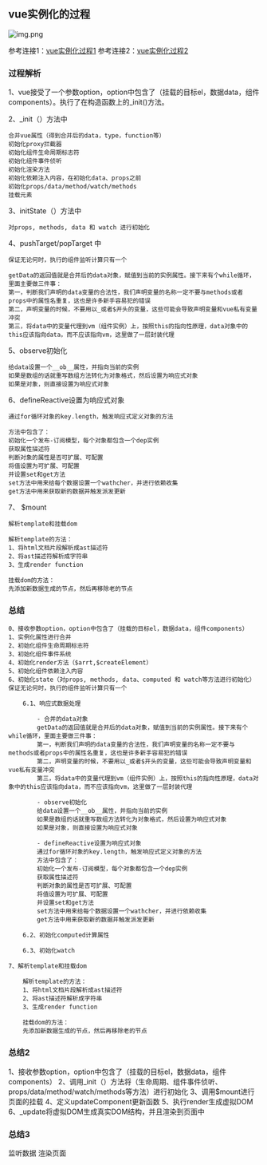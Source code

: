 ## vue实例化的过程
![img.png](https://img2018.cnblogs.com/i-beta/1107056/201912/1107056-20191207141838550-617704833.png)

参考连接1：[vue实例化过程1](https://www.cnblogs.com/gerry2019/p/12001661.html)
参考连接2：[vue实例化过程2](https://vue3js.cn/interview/vue/new_vue.html)

### 过程解析

1、vue接受了一个参数option，option中包含了（挂载的目标el，数据data，组件components）。执行了在构造函数上的_init()方法。

2、_init（）方法中

    合并vue属性（得到合并后的data，type，function等）
    初始化proxy拦截器
    初始化组件生命周期标志符
    初始化组件事件侦听
    初始化渲染方法
    初始化依赖注入内容，在初始化data、props之前
    初始化props/data/method/watch/methods
    挂载元素

3、initState（）方法中

    对props, methods, data 和 watch 进行初始化

4、pushTarget/popTarget 中

    保证无论何时，执行的组件监听计算只有一个

    getData的返回值就是合并后的data对象，赋值到当前的实例属性。接下来有个while循环，里面主要做三件事：
    第一，判断我们声明的data变量的合法性，我们声明变量的名称一定不要与methods或者props中的属性名重复，这也是许多新手容易犯的错误
    第二，声明变量的时候，不要用以_或者$开头的变量，这些可能会导致声明变量和vue私有变量冲突
    第三，将data中的变量代理到vm（组件实例）上，按照this的指向性原理，data对象中的this应该指向data，而不应该指向vm，这里做了一层封装代理

5、observe初始化

    给data设置一个__ob__属性，并指向当前的实例
    如果是数组的话就重写数组方法转化为对象格式，然后设置为响应式对象
    如果是对象，则直接设置为响应式对象


6、defineReactive设置为响应式对象

    通过for循环对象的key.length，触发响应式定义对象的方法

    方法中包含了：
    初始化一个发布-订阅模型，每个对象都包含一个dep实例
    获取属性描述符
    判断对象的属性是否可扩展、可配置
    将值设置为可扩展、可配置
    并设置set和get方法
    set方法中用来给每个数据设置一个wathcher，并进行依赖收集
    get方法中用来获取新的数据并触发派发更新

7、 $mount

    解析template和挂载dom

    解析template的方法：
    1、将html文档片段解析成ast描述符
    2、将ast描述符解析成字符串
    3、生成render function

    挂载dom的方法：
    先添加新数据生成的节点，然后再移除老的节点

### 总结

    0、接收参数option，option中包含了（挂载的目标el，数据data，组件components）
    1、实例化属性进行合并
    2、初始化组件生命周期标志符
    3、初始化组件事件系统
    4、初始化render方法（$arrt,$createElement）
    5、初始化组件依赖注入内容
    6、初始化state（对props, methods, data、computed 和 watch等方法进行初始化）保证无论何时，执行的组件监听计算只有一个
        
        6.1、响应式数据处理

            - 合并的data对象
            getData的返回值就是合并后的data对象，赋值到当前的实例属性。接下来有个while循环，里面主要做三件事：
            第一，判断我们声明的data变量的合法性，我们声明变量的名称一定不要与methods或者props中的属性名重复，这也是许多新手容易犯的错误
            第二，声明变量的时候，不要用以_或者$开头的变量，这些可能会导致声明变量和vue私有变量冲突
            第三，将data中的变量代理到vm（组件实例）上，按照this的指向性原理，data对象中的this应该指向data，而不应该指向vm，这里做了一层封装代理
        
            - observe初始化
            给data设置一个__ob__属性，并指向当前的实例
            如果是数组的话就重写数组方法转化为对象格式，然后设置为响应式对象
            如果是对象，则直接设置为响应式对象
        
            - defineReactive设置为响应式对象
            通过for循环对象的key.length，触发响应式定义对象的方法
            方法中包含了：
            初始化一个发布-订阅模型，每个对象都包含一个dep实例
            获取属性描述符
            判断对象的属性是否可扩展、可配置
            将值设置为可扩展、可配置
            并设置set和get方法
            set方法中用来给每个数据设置一个wathcher，并进行依赖收集
            get方法中用来获取新的数据并触发派发更新

        6.2、初始化computed计算属性
        
        6.3、初始化watch

    7、解析template和挂载dom

        解析template的方法：
        1、将html文档片段解析成ast描述符
        2、将ast描述符解析成字符串
        3、生成render function
    
        挂载dom的方法：
        先添加新数据生成的节点，然后再移除老的节点

### 总结2

1、接收参数option，option中包含了（挂载的目标el，数据data，组件components）
2、调用_init（）方法将（生命周期、组件事件侦听、props/data/method/watch/methods等方法）进行初始化
3、调用$mount进行页面的挂载
4、定义updateComponent更新函数
5、执行render生成虚拟DOM
6、_update将虚拟DOM生成真实DOM结构，并且渲染到页面中

### 总结3

监听数据
渲染页面